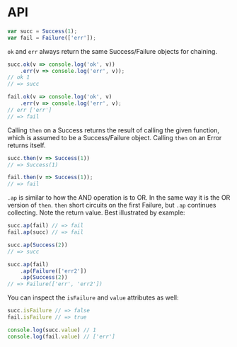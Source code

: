 # API

```js
var succ = Success(1);
var fail = Failure(['err']);
```

`ok` and `err` always return the same Success/Failure objects
for chaining.

```js
succ.ok(v => console.log('ok', v))
    .err(v => console.log('err', v));
// ok 1
// => succ

fail.ok(v => console.log('ok', v)
    .err(v => console.log('err', v);
// err ['err']
// => fail
```

Calling `then` on a Success returns the result of calling the given
function, which is assumed to be a Success/Failure object. Calling
`then` on an Error returns itself.

```js
succ.then(v => Success(1))
// => Success(1)

fail.then(v => Success(1));
// => fail
```

`.ap` is similar to how the AND operation is to OR. In the same way
it is the OR version of `then`. `then` short circuits on the first
Failure, but `.ap` continues collecting. Note the return value. Best
illustrated by example:

```js
succ.ap(fail) // => fail
fail.ap(succ) // => fail

succ.ap(Success(2))
// => succ

succ.ap(fail)
    .ap(Failure(['err2'])
    .ap(Success(2))
// => Failure(['err', 'err2'])
```

You can inspect the `isFailure` and `value` attributes as well:

```js
succ.isFailure // => false
fail.isFailure // => true

console.log(succ.value) // 1
console.log(fail.value) // ['err']
```
